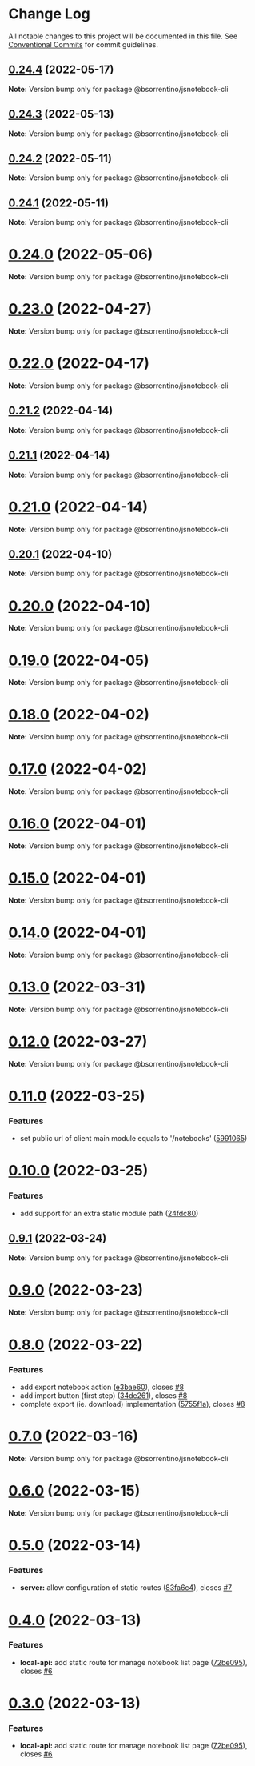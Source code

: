 # Change Log

All notable changes to this project will be documented in this file.
See [Conventional Commits](https://conventionalcommits.org) for commit guidelines.

## [0.24.4](https://github.com/bsorrentino/js-notebook/compare/v0.24.3...v0.24.4) (2022-05-17)

**Note:** Version bump only for package @bsorrentino/jsnotebook-cli





## [0.24.3](https://github.com/bsorrentino/js-notebook/compare/v0.24.2...v0.24.3) (2022-05-13)

**Note:** Version bump only for package @bsorrentino/jsnotebook-cli





## [0.24.2](https://github.com/bsorrentino/js-notebook/compare/v0.24.1...v0.24.2) (2022-05-11)

**Note:** Version bump only for package @bsorrentino/jsnotebook-cli





## [0.24.1](https://github.com/bsorrentino/js-notebook/compare/v0.24.0...v0.24.1) (2022-05-11)

**Note:** Version bump only for package @bsorrentino/jsnotebook-cli





# [0.24.0](https://github.com/bsorrentino/js-notebook/compare/v0.23.0...v0.24.0) (2022-05-06)

**Note:** Version bump only for package @bsorrentino/jsnotebook-cli





# [0.23.0](https://github.com/bsorrentino/js-notebook/compare/v0.22.0...v0.23.0) (2022-04-27)

**Note:** Version bump only for package @bsorrentino/jsnotebook-cli





# [0.22.0](https://github.com/bsorrentino/js-notebook/compare/v0.21.2...v0.22.0) (2022-04-17)

**Note:** Version bump only for package @bsorrentino/jsnotebook-cli





## [0.21.2](https://github.com/bsorrentino/js-notebook/compare/v0.21.1...v0.21.2) (2022-04-14)

**Note:** Version bump only for package @bsorrentino/jsnotebook-cli





## [0.21.1](https://github.com/bsorrentino/js-notebook/compare/v0.21.0...v0.21.1) (2022-04-14)

**Note:** Version bump only for package @bsorrentino/jsnotebook-cli





# [0.21.0](https://github.com/bsorrentino/js-notebook/compare/v0.20.1...v0.21.0) (2022-04-14)

**Note:** Version bump only for package @bsorrentino/jsnotebook-cli





## [0.20.1](https://github.com/bsorrentino/js-notebook/compare/v0.20.0...v0.20.1) (2022-04-10)

**Note:** Version bump only for package @bsorrentino/jsnotebook-cli





# [0.20.0](https://github.com/bsorrentino/js-notebook/compare/v0.19.0...v0.20.0) (2022-04-10)

**Note:** Version bump only for package @bsorrentino/jsnotebook-cli





# [0.19.0](https://github.com/bsorrentino/js-notebook/compare/v0.18.0...v0.19.0) (2022-04-05)

**Note:** Version bump only for package @bsorrentino/jsnotebook-cli





# [0.18.0](https://github.com/bsorrentino/js-notebook/compare/v0.17.0...v0.18.0) (2022-04-02)

**Note:** Version bump only for package @bsorrentino/jsnotebook-cli





# [0.17.0](https://github.com/bsorrentino/js-notebook/compare/v0.16.0...v0.17.0) (2022-04-02)

**Note:** Version bump only for package @bsorrentino/jsnotebook-cli





# [0.16.0](https://github.com/bsorrentino/js-notebook/compare/v0.15.0...v0.16.0) (2022-04-01)

**Note:** Version bump only for package @bsorrentino/jsnotebook-cli





# [0.15.0](https://github.com/bsorrentino/js-notebook/compare/v0.14.0...v0.15.0) (2022-04-01)

**Note:** Version bump only for package @bsorrentino/jsnotebook-cli





# [0.14.0](https://github.com/bsorrentino/js-notebook/compare/v0.13.0...v0.14.0) (2022-04-01)

**Note:** Version bump only for package @bsorrentino/jsnotebook-cli





# [0.13.0](https://github.com/bsorrentino/js-notebook/compare/v0.12.0...v0.13.0) (2022-03-31)

**Note:** Version bump only for package @bsorrentino/jsnotebook-cli





# [0.12.0](https://github.com/bsorrentino/js-notebook/compare/v0.11.0...v0.12.0) (2022-03-27)

**Note:** Version bump only for package @bsorrentino/jsnotebook-cli





# [0.11.0](https://github.com/bsorrentino/js-notebook/compare/v0.10.0...v0.11.0) (2022-03-25)


### Features

* set public url of  client main module equals to '/notebooks' ([5991065](https://github.com/bsorrentino/js-notebook/commit/599106559574d4b1a27cf7eba1ea3257c72a2158))





# [0.10.0](https://github.com/bsorrentino/js-notebook/compare/v0.9.1...v0.10.0) (2022-03-25)


### Features

* add support for an extra static module path ([24fdc80](https://github.com/bsorrentino/js-notebook/commit/24fdc80b743579007e0dfe6c9f7ed217301de46b))





## [0.9.1](https://github.com/bsorrentino/js-notebook/compare/v0.9.0...v0.9.1) (2022-03-24)

**Note:** Version bump only for package @bsorrentino/jsnotebook-cli





# [0.9.0](https://github.com/bsorrentino/js-notebook/compare/v0.8.0...v0.9.0) (2022-03-23)

**Note:** Version bump only for package @bsorrentino/jsnotebook-cli





# [0.8.0](https://github.com/bsorrentino/js-notebook/compare/v0.7.0...v0.8.0) (2022-03-22)


### Features

* add export notebook action ([e3bae60](https://github.com/bsorrentino/js-notebook/commit/e3bae6098afcdbb4a1f3ae8cdddf3927c57041d1)), closes [#8](https://github.com/bsorrentino/js-notebook/issues/8)
* add import button (first step) ([34de261](https://github.com/bsorrentino/js-notebook/commit/34de261f29105397e6feb2d454d11d78f2417943)), closes [#8](https://github.com/bsorrentino/js-notebook/issues/8)
* complete export (ie. download) implementation ([5755f1a](https://github.com/bsorrentino/js-notebook/commit/5755f1a61d53a3d2fbafa18f4fea50f1a0a08acd)), closes [#8](https://github.com/bsorrentino/js-notebook/issues/8)





# [0.7.0](https://github.com/bsorrentino/js-notebook/compare/v0.6.0...v0.7.0) (2022-03-16)

**Note:** Version bump only for package @bsorrentino/jsnotebook-cli





# [0.6.0](https://github.com/bsorrentino/js-notebook/compare/v0.5.2...v0.6.0) (2022-03-15)

**Note:** Version bump only for package @bsorrentino/jsnotebook-cli





# [0.5.0](https://github.com/bsorrentino/js-notebook/compare/v0.4.10...v0.5.0) (2022-03-14)


### Features

* **server:** allow configuration of static routes ([83fa6c4](https://github.com/bsorrentino/js-notebook/commit/83fa6c4c21c38b2321091316790e04cce8677ce1)), closes [#7](https://github.com/bsorrentino/js-notebook/issues/7)





# [0.4.0](https://github.com/bsorrentino/js-notebook/compare/v0.2.3...v0.4.0) (2022-03-13)


### Features

* **local-api:** add static route for manage notebook list page ([72be095](https://github.com/bsorrentino/js-notebook/commit/72be0951060c38e96c76b6f35b702b9bc85ca42a)), closes [#6](https://github.com/bsorrentino/js-notebook/issues/6)





# [0.3.0](https://github.com/bsorrentino/js-notebook/compare/v0.2.3...v0.3.0) (2022-03-13)


### Features

* **local-api:** add static route for manage notebook list page ([72be095](https://github.com/bsorrentino/js-notebook/commit/72be0951060c38e96c76b6f35b702b9bc85ca42a)), closes [#6](https://github.com/bsorrentino/js-notebook/issues/6)
